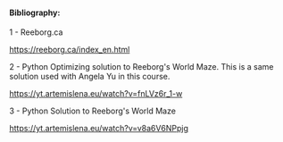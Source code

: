 #### Bibliography:

1 - Reeborg.ca

https://reeborg.ca/index_en.html

2 - Python Optimizing solution to Reeborg's World Maze. This is a same solution used with Angela Yu in this course.

https://yt.artemislena.eu/watch?v=fnLVz6r_1-w


3 - Python Solution to Reeborg's World Maze

https://yt.artemislena.eu/watch?v=v8a6V6NPpjg